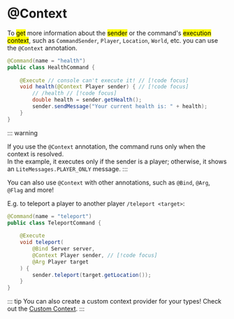 # @Context

To <mark>get</mark> more information about the <mark>sender</mark> or the command's <mark>execution context</mark>, such as `CommandSender`, `Player`, `Location`, `World`, etc. you can use the `@Context` annotation.

```java
@Command(name = "health")
public class HealthCommand {
    
    @Execute // console can't execute it! // [!code focus]
    void health(@Context Player sender) { // [!code focus] 
        // /health // [!code focus]
        double health = sender.getHealth();
        sender.sendMessage("Your current health is: " + health);
    }
}
```

::: warning

If you use the `@Context` annotation, the command runs only when the context is resolved.<br>
In the example, it executes only if the sender is a player;
otherwise, it shows an `LiteMessages.PLAYER_ONLY` message. 
:::

You can also use `@Context` with other annotations, such as `@Bind`, `@Arg`, `@Flag` and more!

E.g. to teleport a player to another player `/teleport <target>`:

```java
@Command(name = "teleport")
public class TeleportCommand {
    
    @Execute
    void teleport(
        @Bind Server server, 
        @Context Player sender, // [!code focus]
        @Arg Player target
    ) { 
        sender.teleport(target.getLocation());
    }
}
```

::: tip
You can also create a custom context provider for your types!
Check out the [Custom Context](context/custom-context.md).
:::